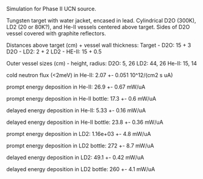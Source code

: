 Simulation for Phase II UCN source.

Tungsten target with water jacket, encased in lead.
Cylindrical D2O (300K), LD2 (20 or 80K?), and He-II vessels centered above target.
Sides of D2O vessel covered with graphite reflectors.

Distances above target (cm) + vessel wall thickness:
Target - D2O: 15 + 3
D2O - LD2: 2 + 2
LD2 - HE-II: 15 + 0.5

Outer vessel sizes (cm) - height, radius:
D2O: 5, 26
LD2: 44, 26
He-II: 15, 14

cold neutron flux (<2meV) in He-II:
2.07 +- 0.051 10^12/(cm2 s uA)

prompt energy deposition in He-II:
26.9 +- 0.67 mW/uA

prompt energy deposition in He-II bottle:
17.3 +- 0.6 mW/uA

delayed energy deposition in He-II:
5.33 +- 0.16 mW/uA

delayed energy deposition in He-II bottle:
23.8 +- 0.36 mW/uA

prompt energy deposition in LD2:
1.16e+03 +- 4.8 mW/uA

prompt energy deposition in LD2 bottle:
272 +- 8.7 mW/uA

delayed energy deposition in LD2:
49.1 +- 0.42 mW/uA

delayed energy deposition in LD2 bottle:
260 +- 4.1 mW/uA

